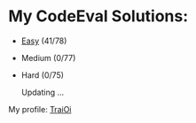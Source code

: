 # My CodeEval Solutions:

 * [Easy](https://github.com/TraiOi/CodeEval/tree/master/Easy#easy) (41/78)
 * Medium (0/77)
 * Hard (0/75)

    Updating ...
    
My profile: [TraiOi](https://www.codeeval.com/profile/TraiOi/)
